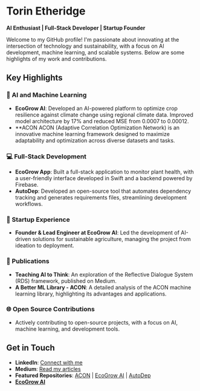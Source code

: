 # Torin Etheridge

**AI Enthusiast | Full-Stack Developer | Startup Founder**

Welcome to my GitHub profile! I'm passionate about innovating at the intersection of technology and sustainability, with a focus on AI development, machine learning, and scalable systems. Below are some highlights of my work and contributions.

## Key Highlights

### 🧠 AI and Machine Learning
- **EcoGrow AI**: Developed an AI-powered platform to optimize crop resilience against climate change using regional climate data. Improved model architecture by 17% and reduced MSE from 0.0007 to 0.00012.
- **ACON ACON (Adaptive Correlation Optimization Network) is an innovative machine learning framework designed to maximize adaptability and optimization across diverse datasets and tasks.
### 💻 Full-Stack Development
- **EcoGrow App**: Built a full-stack application to monitor plant health, with a user-friendly interface developed in Swift and a backend powered by Firebase.
- **AutoDep**: Developed an open-source tool that automates dependency tracking and generates requirements files, streamlining development workflows.

### 🚀 Startup Experience
- **Founder & Lead Engineer at EcoGrow AI**: Led the development of AI-driven solutions for sustainable agriculture, managing the project from ideation to deployment.

### 📝 Publications
- **Teaching AI to Think**: An exploration of the Reflective Dialogue System (RDS) framework, published on Medium.
- **A Better ML Library - ACON**: A detailed analysis of the ACON machine learning library, highlighting its advantages and applications.

### 🌐 Open Source Contributions
- Actively contributing to open-source projects, with a focus on AI, machine learning, and development tools.

## Get in Touch

- **LinkedIn**: [Connect with me](https://www.linkedin.com/in/torin-etheridge-921694299/)
- **Medium**: [Read my articles](https://medium.com/@torinriley220)
- **Featured Repositories**: [ACON](https://github.com/torinriley/acon) | [EcoGrow AI](https://github.com/torinriley/ecogrow-ai) | [AutoDep](https://github.com/torinriley/autodep)
- [**EcoGrow AI**](https://www.ecogrowai.com)
